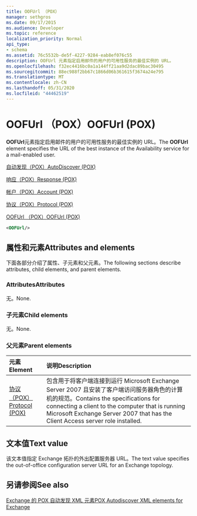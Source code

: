 ```yaml
---
title: OOFUrl （POX）
manager: sethgros
ms.date: 09/17/2015
ms.audience: Developer
ms.topic: reference
localization_priority: Normal
api_type:
- schema
ms.assetid: 76c5532b-de5f-4227-9284-eab8ef076c55
description: OOFUrl 元素指定启用邮件的用户的可用性服务的最佳实例的 URL。
ms.openlocfilehash: f32ec4416bc0a1a144ff21aa9d2dac89bac30495
ms.sourcegitcommit: 88ec988f2bb67c1866d06b361615f3674a24e795
ms.translationtype: MT
ms.contentlocale: zh-CN
ms.lasthandoff: 05/31/2020
ms.locfileid: "44462519"
---
```

# <a name="oofurl-pox"></a><span data-ttu-id="55aff-103">OOFUrl （POX）</span><span class="sxs-lookup"><span data-stu-id="55aff-103">OOFUrl (POX)</span></span>

<span data-ttu-id="55aff-104">**OOFUrl**元素指定启用邮件的用户的可用性服务的最佳实例的 URL。</span><span class="sxs-lookup"><span data-stu-id="55aff-104">The **OOFUrl** element specifies the URL of the best instance of the Availability service for a mail-enabled user.</span></span> 
  
[<span data-ttu-id="55aff-105">自动发现（POX）</span><span class="sxs-lookup"><span data-stu-id="55aff-105">AutoDiscover (POX)</span></span>](autodiscover-pox.md)
  
[<span data-ttu-id="55aff-106">响应（POX）</span><span class="sxs-lookup"><span data-stu-id="55aff-106">Response (POX)</span></span>](response-pox.md)
  
[<span data-ttu-id="55aff-107">帐户（POX）</span><span class="sxs-lookup"><span data-stu-id="55aff-107">Account (POX)</span></span>](account-pox.md)
  
[<span data-ttu-id="55aff-108">协议（POX）</span><span class="sxs-lookup"><span data-stu-id="55aff-108">Protocol (POX)</span></span>](protocol-pox.md)
  
[<span data-ttu-id="55aff-109">OOFUrl （POX）</span><span class="sxs-lookup"><span data-stu-id="55aff-109">OOFUrl (POX)</span></span>](oofurl-pox.md)
  
```xml
<OOFUrl/>
```

## <a name="attributes-and-elements"></a><span data-ttu-id="55aff-110">属性和元素</span><span class="sxs-lookup"><span data-stu-id="55aff-110">Attributes and elements</span></span>

<span data-ttu-id="55aff-111">下面各部分介绍了属性、子元素和父元素。</span><span class="sxs-lookup"><span data-stu-id="55aff-111">The following sections describe attributes, child elements, and parent elements.</span></span>
  
### <a name="attributes"></a><span data-ttu-id="55aff-112">Attributes</span><span class="sxs-lookup"><span data-stu-id="55aff-112">Attributes</span></span>

<span data-ttu-id="55aff-113">无。</span><span class="sxs-lookup"><span data-stu-id="55aff-113">None.</span></span>
  
### <a name="child-elements"></a><span data-ttu-id="55aff-114">子元素</span><span class="sxs-lookup"><span data-stu-id="55aff-114">Child elements</span></span>

<span data-ttu-id="55aff-115">无。</span><span class="sxs-lookup"><span data-stu-id="55aff-115">None.</span></span>
  
### <a name="parent-elements"></a><span data-ttu-id="55aff-116">父元素</span><span class="sxs-lookup"><span data-stu-id="55aff-116">Parent elements</span></span>

|<span data-ttu-id="55aff-117">**元素**</span><span class="sxs-lookup"><span data-stu-id="55aff-117">**Element**</span></span>|<span data-ttu-id="55aff-118">**说明**</span><span class="sxs-lookup"><span data-stu-id="55aff-118">**Description**</span></span>|
|:-----|:-----|
|[<span data-ttu-id="55aff-119">协议（POX）</span><span class="sxs-lookup"><span data-stu-id="55aff-119">Protocol (POX)</span></span>](protocol-pox.md) <br/> |<span data-ttu-id="55aff-120">包含用于将客户端连接到运行 Microsoft Exchange Server 2007 且安装了客户端访问服务器角色的计算机的规范。</span><span class="sxs-lookup"><span data-stu-id="55aff-120">Contains the specifications for connecting a client to the computer that is running Microsoft Exchange Server 2007 that has the Client Access server role installed.</span></span>  <br/> |
   
## <a name="text-value"></a><span data-ttu-id="55aff-121">文本值</span><span class="sxs-lookup"><span data-stu-id="55aff-121">Text value</span></span>

<span data-ttu-id="55aff-122">该文本值指定 Exchange 拓扑的外出配置服务器 URL。</span><span class="sxs-lookup"><span data-stu-id="55aff-122">The text value specifies the out-of-office configuration server URL for an Exchange topology.</span></span>
  
## <a name="see-also"></a><span data-ttu-id="55aff-123">另请参阅</span><span class="sxs-lookup"><span data-stu-id="55aff-123">See also</span></span>



[<span data-ttu-id="55aff-124">Exchange 的 POX 自动发现 XML 元素</span><span class="sxs-lookup"><span data-stu-id="55aff-124">POX Autodiscover XML elements for Exchange</span></span>](pox-autodiscover-xml-elements-for-exchange.md)

